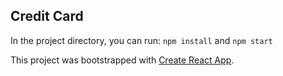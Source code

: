 ## Credit Card

In the project directory, you can run: `npm install` and `npm start`

This project was bootstrapped with [Create React App](https://github.com/facebook/create-react-app).
